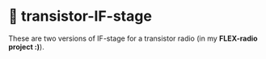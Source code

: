 # 🚀 transistor-IF-stage

These are two versions of IF-stage for a transistor radio (in my **FLEX-radio project :)**).

